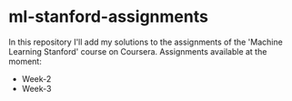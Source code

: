 # ml-stanford-assignments

In this repository I'll add my solutions to the assignments of the 'Machine Learning Stanford' course on Coursera. Assignments available at the moment:
  - Week-2
  - Week-3
